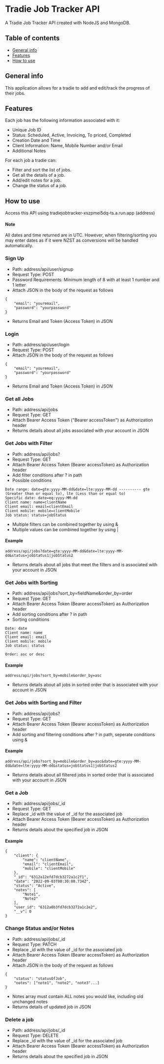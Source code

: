 # Tradie Job Tracker API

A Tradie Job Tracker API created with NodeJS and MongoDB.

## Table of contents
* [General info](#general-info)
* [Features](#features)
* [How to use](#How-to-use)

## General info
This application allows for a tradie to add and edit/track the progress of their jobs. 

## Features
Each job has the following information associated with it:
* Unique Job ID
* Status: Scheduled, Active, Invoicing, To priced, Completed
* Creation Date and Time
* Client Information: Name, Mobile Number and/or Email
* Additional Notes

For each job a tradie can:
* Filter and sort the list of jobs.
* Get all the details of a job.
* Add/edit notes for a job.
* Change the status of a job.

## <a name="How-to-use">How to use</a>
Access this API using tradiejobtracker-xszpmei5dq-ts.a.run.app (address)
#### Note
All dates and time returned are in UTC. However, when filtering/sorting you may enter dates as if it were NZST as conversions will be handled automatically.

### Sign Up
* Path: address/api/user/signup
* Request Type: POST
* Password Requirements: Minimum length of 8 with at least 1 number and 1 letter
* Attach JSON in the body of the request as follows
```
{
    "email": "youremail",
    "password": "yourpassword"
}
```
* Returns Email and Token (Access Token) in JSON

### Login
* Path: address/api/user/login
* Request Type: POST
* Attach JSON in the body of the request as follows
```
{
    "email": "youremail",
    "password": "yourpassword"
}
```
* Returns Email and Token (Access Token) in JSON

### Get all Jobs
* Path: address/api/jobs
* Request Type: GET
* Attach Bearer Access Token ("Bearer accessToken") as Authorization header
* Returns details about all jobs associated with your account in JSON

### Get Jobs with Filter
* Path: address/api/jobs?
* Request Type: GET
* Attach Bearer Access Token (Bearer accessToken) as Authorization header
* Add filter conditions after ? in path
* Possible conditions
```
Date range: date=gte:yyyy-MM-dd&date=lte:yyyy-MM-dd ---------- gte (Greater than or equal to), lte (Less than or equal to)
Specific date: date=eq:yyyy-MM-dd
Client name: name=clientName
Client email: email=clientEmail
Client mobile: mobile=clientMobile
Job status: status=jobStatus
```
* Multiple filters can be combined together by using &
* Multiple values can be combined together by using |
#### Example
```
address/api/jobs?date=gte:yyyy-MM-dd&date=lte:yyyy-MM-dd&status=jobStatus1|jobStatus2
```
* Returns details about all jobs that meet the filters and is associated with your account in JSON

### Get Jobs with Sorting
* Path: address/api/jobs?sort_by=fieldName&order_by=order
* Request Type: GET
* Attach Bearer Access Token (Bearer accessToken) as Authorization header
* Add sorting conditions after ? in path
* Sorting conditions
```
Date: date
Client name: name
Client email: email
Client mobile: mobile
Job status: status

Order: asc or desc
```
#### Example
```
address/api/jobs?sort_by=mobile&order_by=asc
```
* Returns details about all jobs in sorted order that is associated with your account in JSON

### Get Jobs with Sorting and Filter
* Path: address/api/jobs?
* Request Type: GET
* Attach Bearer Access Token (Bearer accessToken) as Authorization header
* Add sorting and filtering conditions after ? in path, seperate conditions using &
#### Example
```
address/api/jobs?sort_by=mobile&order_by=asc&date=gte:yyyy-MM-dd&date=lte:yyyy-MM-dd&status=jobStatus1|jobStatus2
```
* Returns details about all filtered jobs in sorted order that is associated with your account in JSON

### Get a Job
* Path: address/api/jobs/_id
* Request Type: GET
* Replace _id with the value of _id for the associated job
* Attach Bearer Access Token (Bearer accessToken) as Authorization header
* Returns details about the specified job in JSON
#### Example
```
{
    "client": {
        "name": "clientName",
        "email": "clientEmail",
        "mobile": "clientMobile"
    },
    "_id": "6312a12efd7dcb3272a1c2f1",
    "date": "2022-09-03T00:30:00.734Z",
    "status": "Active",
    "notes": [
        "Note1",
        "Note2"
    ],
    "user_id": "6312a0b3fd7dcb3272a1c2e2",
    "__v": 0
}
```

### Change Status and/or Notes
* Path: address/api/jobs/_id
* Request Type: PATCH
* Replace _id with the value of _id for the associated job
* Attach Bearer Access Token (Bearer accessToken) as Authorization header
* Attach JSON in the body of the request as follows
```
{
    "status": "statusOfJob",
    "notes": ["note1", "note2", "note3"...]
}
```
* Notes array must contain ALL notes you would like, including old unchanged notes
* Returns details of updated job in JSON

### Delete a job
* Path: address/api/jobs/_id
* Request Type: DELETE
* Replace _id with the value of _id for the associated job
* Attach Bearer Access Token (Bearer accessToken) as Authorization header
* Returns details about the specified job in JSON
